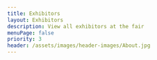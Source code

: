 ```yaml
---
title: Exhibitors
layout: Exhibitors
description: View all exhibitors at the fair
menuPage: false
priority: 3
header: /assets/images/header-images/About.jpg
---
```

